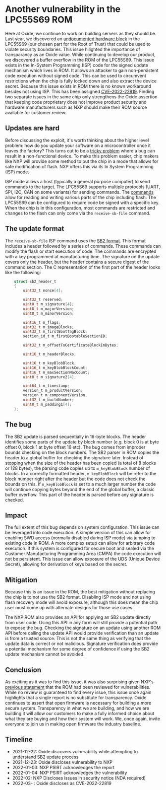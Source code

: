 # Another vulnerability in the LPC55S69 ROM

Here at Oxide, we continue to work on building servers as they should be.
Last year, we discovered an [undocumented hardware block](https://oxide.computer/blog/lpc55)
in the LPC55S69 (our chosen part for the Root of Trust) that could be used to
violate security boundaries. This issue hilighted the importance of transparancy
as an Oxide value. While continuing to develop our product,
we discovered a buffer overflow in the ROM of the LPC55S69. This issue exists
in the In-System Programming (ISP) code for the signed update mechanism which
lives in ROM. It allows an attacker to gain non-persistent code execution
without signed code. This can be used to circumvent restrictions when the
chip is fully locked down and also extract the device secret. Because this
issue exists in ROM there is no known workaround besides not using ISP.
This has been assigned [CVE-2022-22819](https://cve.mitre.org/cgi-bin/cvename.cgi?name=CVE-2022-22819).
Finding two separate issues in the same chip only strengthens the Oxide
assertion that keeping code proprietary does not improve product
security and hardware manufacturers such as NXP should make their ROM source
available for customer review.

## Updates are hard

Before discussing the exploit, it's worth thinking about the higher level
problem: how do you update your software on a microcontroller once it leaves
the factory? This turns out to be a [tricky problem](https://interrupt.memfault.com/blog/device-firmware-update-cookbook)
where a bug can result in a non-functional device. To make this problem easier,
chip makers like NXP will provide some method to put the chip in a mode that
allows for safe modification of flash. NXP offers this via its In System
Programming (ISP) mode.

ISP mode allows a host (typically a general purpose computer) to send commands
to the target. The LPC55S69 supports multiple protocols (UART,
SPI, I2C, CAN on some variants) for sending commands. The [commands](https://github.com/NXPmicro/spsdk/blob/9caefd8b7a4183afe5d696a577b49383bac2c18d/spsdk/mboot/commands.py)
allow for reading and writing various parts of the chip including flash.
The LPC55S69 can be configured to require code be signed with a specific
key. When the chip is in this configuration, most commands are restricted
and changes to the flash can only come via the `receive-sb-file` command.

## The update format

The `receive-sb-file` ISP command uses the [SB2 format](https://github.com/NXPmicro/spsdk/tree/9caefd8b7a4183afe5d696a577b49383bac2c18d/spsdk/sbfile/sb2).
This format includes a header followed by a series of commands. These commands
can modify the flash or start execution of code. The commands are encrypted
with a key programmed at manufacturing time. The signature on the update covers
only the header, but the header contains a secure digest of the command section.
The C representation of the first part of the header looks like the following:

```c
    struct sb2_header_t
    {
        uint32_t nonce[4];

        uint32_t reserved;
        uint8_t m_signature[4];
        uint8_t m_majorVersion;
        uint8_t m_minorVersion;

        uint16_t m_flags;
        uint32_t m_imageBlocks;
        uint32_t m_firstBootTagBlock;
        section_id_t m_firstBootableSectionID;

        uint32_t m_offsetToCertificateBlockInBytes;

        uint16_t m_headerBlocks;

        uint16_t m_keyBlobBlock;
        uint16_t m_keyBlobBlockCount; 
        uint16_t m_maxSectionMacCount;
        uint8_t m_signature2[4];

        uint64_t m_timestamp;
        version_t m_productVersion;
        version_t m_componentVersion;
        uint32_t m_buildNumber;
        uint8_t m_padding1[4];
    };
```

## The bug

The SB2 update is parsed sequentially in 16-byte blocks. The header identifies
some parts of the update by block number (e.g. block 0 is at byte offset
0, block 1 at byte offset 16 etc). The bug comes from improper bounds
checking on the block numbers. The SB2 parser in ROM copies the header to a
global buffer for checking the signature later. Instead of stopping when the
size of the header has been copied (a total of 8 blocks or 128 bytes), the
parsing code copies up to `m_keyBlobBlock` number of blocks.
In a correctly formatted header, `m_keyBlobBlock` will be refer to the block
number right after the header but the code does
not check the bounds on this. If `m_keyBlobBlock` is set to a much larger
number the code will continue copying bytes beyond the end of the global
buffer, a classic buffer overflow. This part of the header is parsed before
any signature is checked.

## Impact

The full extent of this bug depends on system configuration. This issue
can be leveraged into code execution. A simple version of this can allow
for enabling SWD access (normally disabled during ISP mode) via jumping to
existing code in ROM. A more complex setup can allow for arbitrary code
execution. If this system is configured for secure boot and sealed via
the Customer Manufacturing Programming Area (CMPA) the code execution will
not be persistent. This issue can allow exposure of the UDS (Unique Device Secret),
allowing for derivation of keys based on the secret.

## Mitigation

Because this is an issue in the ROM, the best mitigation without replacing
the chip is to not use the SB2 format. Disabling ISP mode and not using
flash recovery mode will avoid exposure, although this does mean the
chip user must come up with alternate designs for those use cases.

The NXP ROM also provides an API for applying an SB2 update directly from
user code. Using this API in any form will still provide a potential path to
expose the bug. Checking the signature on an update using another ROM API
before calling the update API would provide verification than an update is
from a trusted source. This is not the same thing as verifying that the
update data is correct or not malicious. Signature verification does provide
a potential mechanism for some degree of confidence if using the SB2 update
mechanism cannot be avoided.

## Conclusion

As exciting as it was to find this issue, it was also surprising given NXP's
[previous statement](https://oxide.computer/blog/lpc55) that the ROM had
been reviewed for vulnerabilities. While no review is guaranteed to find
every issue, this issue once again highlights that a single report is no
substitute for transparency. Oxide continues to assert that open firmware is
necessary for building a more secure system. Transparency in what we are
building, and how we are building it will allow our customers to make a
fully informed choice about what they are buying and how their system will
work. We, once again, invite everyone to join us in making open firmware
the industry baseline.

## Timeline

- 2021-12-22: Oxide discovers vulnerability while attempting to understand SB2 update process
- 2021-12-23: Oxide discloses vulnerability to NXP
- 2022-01-03: NXP PSIRT acknowledges the report
- 2022-01-04: NXP PSIRT acknowledges the vulnerability
- 2022-02: NXP Discloses issues in security notice (NDA required)
- 2022-03- : Oxide discloses as CVE-2022-22819
